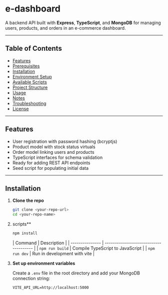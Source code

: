 # e-dashboard

A backend API built with **Express**, **TypeScript**, and **MongoDB** for managing users, products, and orders in an e-commerce dashboard.

---

## Table of Contents

- [Features](#features)  
- [Prerequisites](#prerequisites)  
- [Installation](#installation)  
- [Environment Setup](#environment-setup)  
- [Available Scripts](#available-scripts)  
- [Project Structure](#project-structure)  
- [Usage](#usage)  
- [Notes](#notes)  
- [Troubleshooting](#troubleshooting)  
- [License](#license)

---

## Features

- User registration with password hashing (bcryptjs)  
- Product model with stock status virtuals  
- Order model linking users and products  
- TypeScript interfaces for schema validation  
- Ready for adding REST API endpoints  
- Seed script for populating initial data  

---


## Installation

1. **Clone the repo**

   ```bash
   git clone <your-repo-url>
   cd <your-repo-name>

2. scripts**

   ```bash
   npm install
   ```

   | Command         | Description                            |
| --------------- | -------------------------------------- |
| `npm run build` | Compile TypeScript to JavaScript       |
| `npm run dev`   | Run in development with vite           |


2. **Set up environment variables**

   Create a `.env` file in the root directory and add your MongoDB connection string:

   ```plaintext
   VITE_API_URL=http://localhost:5000
   ```

